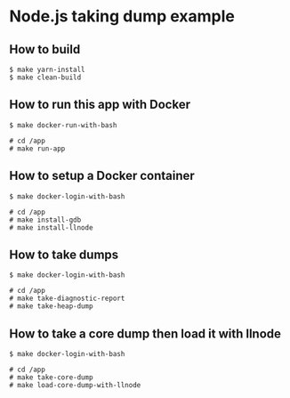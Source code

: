 # Node.js taking dump example

## How to build

```
$ make yarn-install
$ make clean-build
```

## How to run this app with Docker

```
$ make docker-run-with-bash

# cd /app
# make run-app
```

## How to setup a Docker container

```
$ make docker-login-with-bash

# cd /app
# make install-gdb
# make install-llnode
```

## How to take dumps

```
$ make docker-login-with-bash

# cd /app
# make take-diagnostic-report
# make take-heap-dump
```

## How to take a core dump then load it with llnode

```
$ make docker-login-with-bash

# cd /app
# make take-core-dump
# make load-core-dump-with-llnode
```
